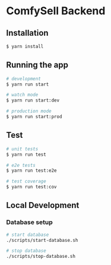 # ComfySell Backend

## Installation

```bash
$ yarn install
```

## Running the app

```bash
# development
$ yarn run start

# watch mode
$ yarn run start:dev

# production mode
$ yarn run start:prod
```

## Test

```bash
# unit tests
$ yarn run test

# e2e tests
$ yarn run test:e2e

# test coverage
$ yarn run test:cov
```

## Local Development
### Database setup
```bash
# start database
./scripts/start-database.sh

# stop database
./scripts/stop-database.sh
```